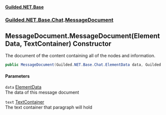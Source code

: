 #### [Guilded.NET.Base](Guilded_NET_Base.md 'Guilded.NET.Base')
### [Guilded.NET.Base.Chat](Guilded_NET_Base.md#Guilded_NET_Base_Chat 'Guilded.NET.Base.Chat').[MessageDocument](MessageDocument.md 'Guilded.NET.Base.Chat.MessageDocument')
## MessageDocument.MessageDocument(ElementData, TextContainer) Constructor
The document of the content containing all of the nodes and information.  
```csharp
public MessageDocument(Guilded.NET.Base.Chat.ElementData data, Guilded.NET.Base.Chat.TextContainer text);
```
#### Parameters
<a name='Guilded_NET_Base_Chat_MessageDocument_MessageDocument(Guilded_NET_Base_Chat_ElementData_Guilded_NET_Base_Chat_TextContainer)_data'></a>
`data` [ElementData](ElementData.md 'Guilded.NET.Base.Chat.ElementData')  
The data of this message document
  
<a name='Guilded_NET_Base_Chat_MessageDocument_MessageDocument(Guilded_NET_Base_Chat_ElementData_Guilded_NET_Base_Chat_TextContainer)_text'></a>
`text` [TextContainer](TextContainer.md 'Guilded.NET.Base.Chat.TextContainer')  
The text container that paragraph will hold
  
